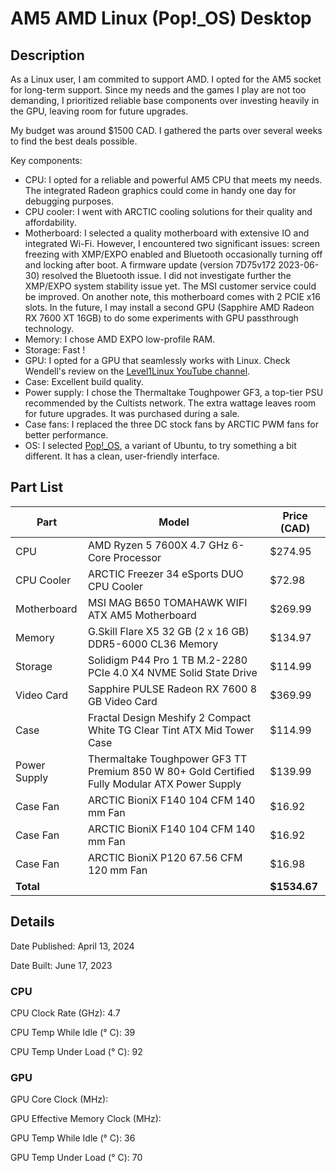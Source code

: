 # AM5 AMD Linux (Pop!\_OS) Desktop

## Description

As a Linux user, I am commited to support AMD. I opted for the AM5 socket for long-term support. Since my needs and the games I play are not too demanding, I prioritized reliable base components over investing heavily in the GPU, leaving room for future upgrades.

My budget was around $1500 CAD. I gathered the parts over several weeks to find the best deals possible.

Key components:

* CPU: I opted for a reliable and powerful AM5 CPU that meets my needs. The integrated Radeon graphics could come in handy one day for debugging purposes.
* CPU cooler: I went with ARCTIC cooling solutions for their quality and affordability.
* Motherboard: I selected a quality motherboard with extensive IO and integrated Wi-Fi. However, I encountered two significant issues: screen freezing with XMP/EXPO enabled and Bluetooth occasionally turning off and locking after boot. A firmware update (version 7D75v172 2023-06-30) resolved the Bluetooth issue. I did not investigate further the XMP/EXPO system stability issue yet. The MSI customer service could be improved. On another note, this motherboard comes with 2 PCIE x16 slots. In the future, I may install a second GPU (Sapphire AMD Radeon RX 7600 XT 16GB) to do some experiments with GPU passthrough technology.
* Memory: I chose AMD EXPO low-profile RAM.
* Storage: Fast !
* GPU: I opted for a GPU that seamlessly works with Linux. Check Wendell's review on the [Level1Linux YouTube channel](https://www.youtube.com/watch?v=W0kM-c0pEak).
* Case: Excellent build quality.
* Power supply: I chose the Thermaltake Toughpower GF3, a top-tier PSU recommended by the Cultists network. The extra wattage leaves room for future upgrades. It was purchased during a sale.
* Case fans: I replaced the three DC stock fans by ARCTIC PWM fans for better performance.
* OS: I selected [Pop!\_OS](https://pop.system76.com/), a variant of Ubuntu, to try something a bit different. It has a clean, user-friendly interface.

## Part List

| Part | Model | Price (CAD) |
| --- | --- | --- |
| CPU	| AMD Ryzen 5 7600X 4.7 GHz 6-Core Processor | $274.95 |
| CPU Cooler | ARCTIC Freezer 34 eSports DUO CPU Cooler | $72.98 |
| Motherboard	| MSI MAG B650 TOMAHAWK WIFI ATX AM5 Motherboard | $269.99 |
| Memory | G.Skill Flare X5 32 GB (2 x 16 GB) DDR5-6000 CL36 Memory	| $134.97 |
| Storage	| Solidigm P44 Pro 1 TB M.2-2280 PCIe 4.0 X4 NVME Solid State Drive	| $114.99 |
| Video Card | Sapphire PULSE Radeon RX 7600 8 GB Video Card | $369.99 |
| Case | Fractal Design Meshify 2 Compact White TG Clear Tint ATX Mid Tower Case | $114.99 |
| Power Supply | Thermaltake Toughpower GF3 TT Premium 850 W 80+ Gold Certified Fully Modular ATX Power Supply | $139.99 |
| Case Fan | ARCTIC BioniX F140 104 CFM 140 mm Fan | $16.92	|
| Case Fan | ARCTIC BioniX F140 104 CFM 140 mm Fan | $16.92	|
| Case Fan | ARCTIC BioniX P120 67.56 CFM 120 mm Fan | $16.98 |
| **Total** | | **$1534.67** |

## Details

Date Published: April 13, 2024

Date Built: June 17, 2023

### CPU

CPU Clock Rate (GHz): 4.7

CPU Temp While Idle (° C): 39

CPU Temp Under Load (° C): 92

### GPU

GPU Core Clock (MHz):

GPU Effective Memory Clock (MHz):

GPU Temp While Idle (° C): 36

GPU Temp Under Load (° C): 70
